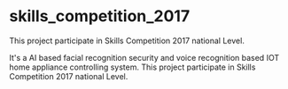 # skills_competition_2017
This project participate in Skills Competition 2017 national Level.


It's a AI based facial recognition security and voice recognition based IOT home appliance controlling system.
This project participate in Skills Competition 2017 national Level.

